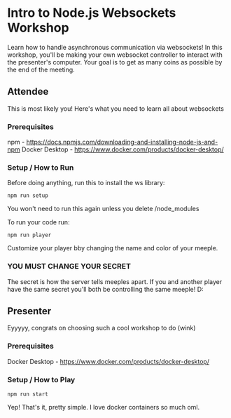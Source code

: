 # Intro to Node.js Websockets Workshop

Learn how to handle asynchronous communication via websockets! In this workshop, you'll be making your own websocket controller to interact with the presenter's computer. Your goal is to get as many coins as possible by the end of the meeting.

## Attendee

This is most likely you! Here's what you need to learn all about websockets

### Prerequisites

npm - https://docs.npmjs.com/downloading-and-installing-node-js-and-npm
Docker Desktop - https://www.docker.com/products/docker-desktop/

### Setup / How to Run

Before doing anything, run this to install the ws library:

```
npm run setup
```

You won't need to run this again unless you delete /node_modules

To run your code run:

```
npm run player
```

Customize your player bby changing the name and color of your meeple.

### YOU MUST CHANGE YOUR SECRET

The secret is how the server tells meeples apart. If you and another player have the same secret you'll both be controlling the same meeple! D:

## Presenter

Eyyyyy, congrats on choosing such a cool workshop to do (wink)

### Prerequisites

Docker Desktop - https://www.docker.com/products/docker-desktop/

### Setup / How to Play

`npm run start`

Yep! That's it, pretty simple. I love docker containers so much oml.
